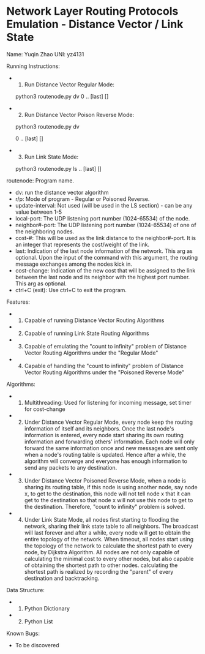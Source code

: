 # Network Layer Routing Protocols Emulation - Distance Vector / Link State

Name: Yuqin Zhao
UNI: yz4131

Running Instructions:
+ 1. Run Distance Vector Regular Mode:

  python3 routenode.py dv <r> 0 <local-port> <neighbor1-port> <cost-1> <neighbor2-port> <cost-2> .. [last] [<cost-change>]

+ 2. Run Distance Vector Poison Reverse Mode:

  python3 routenode.py dv <p> 0 <local-port> <neighbor1-port> <cost-1> <neighbor2-port> <cost-2> .. [last] [<cost-change>]

+ 3. Run Link State Mode:

  python3 routenode.py ls <r> <update-interval> <local-port> <neighbor1-port> <cost-1> <neighbor2-port> <cost-2> .. [last] [<cost-change>]

routenode: Program name.
+ dv: run the distance vector algorithm
+ r/p: Mode of program - Regular or Poisoned Reverse.
+ update-interval: Not used (will be used in the LS section) - can be any value between 1-5
+ local-port: The UDP listening port number (1024-65534) of the node.
+ neighbor#-port: The UDP listening port number (1024-65534) of one of the neighboring nodes.
+ cost-#: This will be used as the link distance to the neighbor#-port. It is an integer that represents the cost/weight of the link.
+ last: Indication of the last node information of the network. This arg as optional. Upon the input of the command with this argument, the routing message exchanges among the nodes kick in.
+ cost-change: Indication of the new cost that will be assigned to the link between the last node and its neighbor with the highest port number. This arg as optional.
+ ctrl+C (exit): Use ctrl+C to exit the program.

Features:
+ 1. Capable of running Distance Vector Routing Algorithms
+ 2. Capable of running Link State Routing Algorithms
+ 3. Capable of emulating the "count to infinity" problem of Distance Vector Routing Algorithms under the "Regular Mode"
+ 4. Capable of handling the "count to infinity" problem of Distance Vector Routing Algorithms under the "Poisoned Reverse Mode"

Algorithms:
+ 1. Multithreading:  Used for listening for incoming message, set timer for cost-change
+ 2. Under Distance Vector Regular Mode, every node keep the routing information of itself and its neighbors. Once the last node's information is entered, every node start sharing its own routing information and forwarding others' information. Each node will only forward the same information once and new messages are sent only when a node's routing table is updated. Hence after a while, the algorithm will converge and everyone has enough information to send any packets to any destination.
+ 3. Under Distance Vector Poisoned Reverse Mode, when a node is sharing its routing table, if this node is using another node, say node x, to get to the destination, this node will not tell node x that it can get to the destination so that node x will not use this node to get to the destination. Therefore, "count to infinity" problem is solved.
+ 4. Under Link State Mode, all nodes first starting to flooding the network, sharing their link state table to all neighbors. The broadcast will last forever and after a while, every node will get to obtain the entire topology of the network. When timeout, all nodes start using the topology of the network to calculate the shortest path to every node, by Dijkstra Algorithm. All nodes are not only capable of calculating the minimal cost to every other nodes, but also capable of obtaining the shortest path to other nodes. calculating the shortest path is realized by recording the "parent" of every destination and backtracking.

Data Structure:
+ 1. Python Dictionary
+ 2. Python List

Known Bugs:
+ To be discovered
